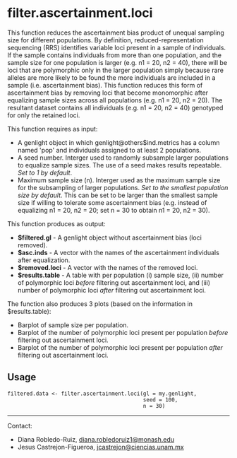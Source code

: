 # filter.ascertainment.loci

This function reduces the ascertainment bias product of unequal sampling size for different populations. By definition, reduced-representation sequencing (RRS) 
identifies variable loci present in a sample of individuals. If the sample contains individuals from more than one population, and the sample size for one 
population is larger (e.g. n1 = 20, n2 = 40), there will be loci that are polymorphic only in the larger population simply because rare alleles are more
likely to be found the more individuals are included in a sample (i.e. ascertainment bias). This function reduces this form of ascertainment bias by 
removing loci that become monomorphic after equalizing sample sizes across all populations (e.g. n1 = 20, n2 = 20). The resultant dataset contains
all individuals (e.g. n1 = 20, n2 = 40) genotyped for only the retained loci.

This function requires as input:
  - A genlight object in which genlight@others$ind.metrics has a column named 'pop' and individuals assigned to at least 2 populations.
  - A seed number. Interger used to randomly subsample larger populations to equalize sample sizes. The use of a seed makes results repeatable. *Set to 1 by default*.
  - Maximum sample size (n). Interger used as the maximum sample size for the subsampling of larger populations. *Set to the smallest population size by default*. This can be set to be larger than the smallest sample size if willing to tolerate some ascertainment bias (e.g. instead of equalizing n1 = 20, n2 = 20; set n = 30 to obtain n1 = 20, n2 = 30).
  
This function produces as output:
  - **$filtered.gl** - A genlight object without ascertainment bias (loci removed).
  - **$asc.inds** - A vector with the names of the ascertainment individuals after equalization.
  - **$removed.loci** - A vector with the names of the removed loci.
  - **$results.table** - A table with per population (i) sample size, (ii) number of polymorphic loci *before* filtering out ascertainment loci, and (iii) number of polymorphic loci *after* filtering out ascertainment loci. 

The function also produces 3 plots (based on the information in $results.table):
  - Barplot of sample size per population.
  - Barplot of the number of polymorphic loci present per population *before* filtering out ascertainment loci.
  - Barplot of the number of polymorphic loci present per population *after* filtering out ascertainment loci.


## Usage
```
filtered.data <- filter.ascertainment.loci(gl = my.genlight,
                                           seed = 100,
                                           n = 30)
```

---------------------------------------------------------------------------
Contact:
- Diana Robledo-Ruiz, diana.robledoruiz1@monash.edu
- Jesus Castrejon-Figueroa, jcastrejon@ciencias.unam.mx
